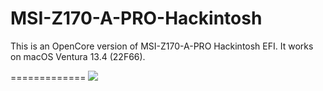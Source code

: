 # MSI-Z170-A-PRO-Hackintosh

This is an OpenCore version of MSI-Z170-A-PRO Hackintosh EFI. It works on macOS Ventura 13.4 (22F66).

=============
[![](https://asset.msi.com/resize/image/global/product/five_pictures1_3571_2015090218004355e6c8cb75bf4.png62405b38c58fe0f07fcef2367d8a9ba1/1024.png)](https://www.msi.com/Motherboard/Z170-A-PRO/Specification "MSI-Z170-A-PRO")
